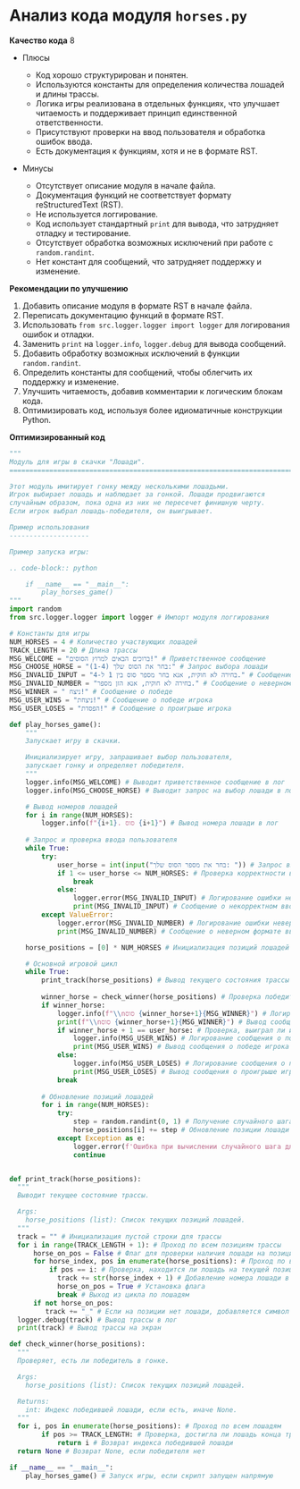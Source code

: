 # Анализ кода модуля `horses.py`

**Качество кода**
8
-  Плюсы
    - Код хорошо структурирован и понятен.
    - Используются константы для определения количества лошадей и длины трассы.
    - Логика игры реализована в отдельных функциях, что улучшает читаемость и поддерживает принцип единственной ответственности.
    - Присутствуют проверки на ввод пользователя и обработка ошибок ввода.
    - Есть документация к функциям, хотя и не в формате RST.

-  Минусы
    - Отсутствует описание модуля в начале файла.
    - Документация функций не соответствует формату reStructuredText (RST).
    - Не используется логгирование.
    - Код использует стандартный `print` для вывода, что затрудняет отладку и тестирование.
    - Отсутствует обработка возможных исключений при работе с `random.randint`.
    - Нет констант для сообщений, что затрудняет поддержку и изменение.

**Рекомендации по улучшению**

1.  Добавить описание модуля в формате RST в начале файла.
2.  Переписать документацию функций в формате RST.
3.  Использовать `from src.logger.logger import logger` для логирования ошибок и отладки.
4.  Заменить `print` на `logger.info`, `logger.debug` для вывода сообщений.
5.  Добавить обработку возможных исключений в функции `random.randint`.
6.  Определить константы для сообщений, чтобы облегчить их поддержку и изменение.
7.  Улучшить читаемость, добавив комментарии к логическим блокам кода.
8.  Оптимизировать код, используя более идиоматичные конструкции Python.

**Оптимизированный код**

```python
"""
Модуль для игры в скачки "Лошади".
=========================================================================================

Этот модуль имитирует гонку между несколькими лошадьми.
Игрок выбирает лошадь и наблюдает за гонкой. Лошади продвигаются
случайным образом, пока одна из них не пересечет финишную черту.
Если игрок выбрал лошадь-победителя, он выигрывает.

Пример использования
--------------------

Пример запуска игры:

.. code-block:: python

    if __name__ == "__main__":
        play_horses_game()
"""
import random
from src.logger.logger import logger # Импорт модуля логгирования

# Константы для игры
NUM_HORSES = 4 # Количество участвующих лошадей
TRACK_LENGTH = 20 # Длина трассы
MSG_WELCOME = "ברוכים הבאים למרוץ הסוסים!" # Приветственное сообщение
MSG_CHOOSE_HORSE = "בחר את הסוס שלך (1-4):" # Запрос выбора лошади
MSG_INVALID_INPUT = "בחירה לא חוקית, אנא בחר מספר סוס בין 1 ל-4." # Сообщение о неверном вводе
MSG_INVALID_NUMBER = "בחירה לא חוקית, אנא הזן מספר." # Сообщение о неверном формате ввода
MSG_WINNER = " ניצח!" # Сообщение о победе
MSG_USER_WINS = "ניצחת!" # Сообщение о победе игрока
MSG_USER_LOSES = "הפסדת!" # Сообщение о проигрыше игрока

def play_horses_game():
    """
    Запускает игру в скачки.

    Инициализирует игру, запрашивает выбор пользователя,
    запускает гонку и определяет победителя.
    """
    logger.info(MSG_WELCOME) # Выводит приветственное сообщение в лог
    logger.info(MSG_CHOOSE_HORSE) # Выводит запрос на выбор лошади в лог

    # Вывод номеров лошадей
    for i in range(NUM_HORSES):
        logger.info(f"{i+1}. סוס {i+1}") # Вывод номера лошади в лог
    
    # Запрос и проверка ввода пользователя
    while True:
        try:
            user_horse = int(input("בחר את מספר הסוס שלך: ")) # Запрос ввода номера лошади
            if 1 <= user_horse <= NUM_HORSES: # Проверка корректности ввода
                break
            else:
                logger.error(MSG_INVALID_INPUT) # Логирование ошибки некорректного ввода
                print(MSG_INVALID_INPUT) # Сообщение о некорректном вводе
        except ValueError:
            logger.error(MSG_INVALID_NUMBER) # Логирование ошибки неверного формата ввода
            print(MSG_INVALID_NUMBER) # Сообщение о неверном формате ввода

    horse_positions = [0] * NUM_HORSES # Инициализация позиций лошадей

    # Основной игровой цикл
    while True:
        print_track(horse_positions) # Вывод текущего состояния трассы
        
        winner_horse = check_winner(horse_positions) # Проверка победителя
        if winner_horse:
            logger.info(f"\\nסוס {winner_horse+1}{MSG_WINNER}") # Логирование сообщения о победе
            print(f"\\nסוס {winner_horse+1}{MSG_WINNER}") # Вывод сообщения о победе
            if winner_horse + 1 == user_horse: # Проверка, выиграл ли игрок
                logger.info(MSG_USER_WINS) # Логирование сообщения о победе игрока
                print(MSG_USER_WINS) # Вывод сообщения о победе игрока
            else:
                logger.info(MSG_USER_LOSES) # Логирование сообщения о проигрыше игрока
                print(MSG_USER_LOSES) # Вывод сообщения о проигрыше игрока
            break
        
        # Обновление позиций лошадей
        for i in range(NUM_HORSES):
            try:
                step = random.randint(0, 1) # Получение случайного шага для лошади
                horse_positions[i] += step # Обновление позиции лошади
            except Exception as e:
                logger.error(f'Ошибка при вычислении случайного шага для лошади {i}: {e}') # Логирование ошибки
                continue


def print_track(horse_positions):
  """
  Выводит текущее состояние трассы.

  Args:
    horse_positions (list): Список текущих позиций лошадей.
  """
  track = "" # Инициализация пустой строки для трассы
  for i in range(TRACK_LENGTH + 1): # Проход по всем позициям трассы
      horse_on_pos = False # Флаг для проверки наличия лошади на позиции
      for horse_index, pos in enumerate(horse_positions): # Проход по всем лошадям
          if pos == i: # Проверка, находится ли лошадь на текущей позиции
            track += str(horse_index + 1) # Добавление номера лошади в строку трассы
            horse_on_pos = True # Установка флага
            break # Выход из цикла по лошадям
      if not horse_on_pos:
         track += "_" # Если на позиции нет лошади, добавляется символ "_"
  logger.debug(track) # Вывод трассы в лог
  print(track) # Вывод трассы на экран

def check_winner(horse_positions):
  """
  Проверяет, есть ли победитель в гонке.

  Args:
    horse_positions (list): Список текущих позиций лошадей.

  Returns:
    int: Индекс победившей лошади, если есть, иначе None.
  """
  for i, pos in enumerate(horse_positions): # Проход по всем лошадям
        if pos >= TRACK_LENGTH: # Проверка, достигла ли лошадь конца трассы
            return i # Возврат индекса победившей лошади
  return None # Возврат None, если победителя нет

if __name__ == "__main__":
    play_horses_game() # Запуск игры, если скрипт запущен напрямую
```